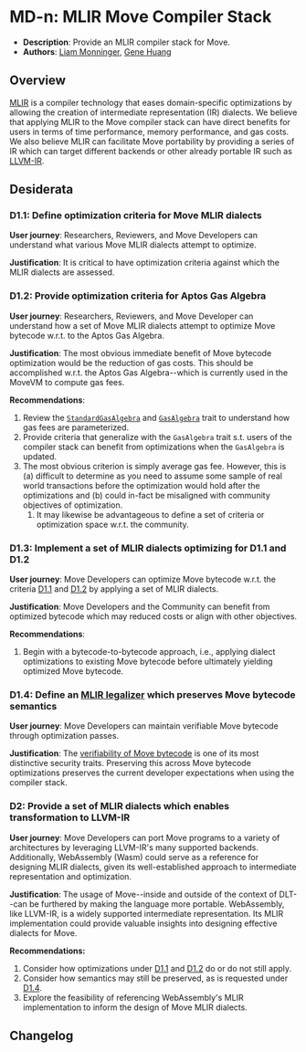 # MD-n: MLIR Move Compiler Stack
- **Description**: Provide an MLIR compiler stack for Move.
- **Authors**: [Liam Monninger](mailto:liam@movementlabs.xyz), [Gene Huang](mailto:clhuang@pllab.cs.nthu.edu.tw)

## Overview

[MLIR](https://mlir.llvm.org/) is a compiler technology that eases  domain-specific optimizations by allowing the creation of intermediate representation (IR) dialects. We believe that applying MLIR to the Move compiler stack can have direct benefits for users in terms of time performance, memory performance, and gas costs. We also believe MLIR can facilitate Move portability by providing a series of IR which can target different backends or other already portable IR such as [LLVM-IR](https://llvm.org/docs/LangRef.html). 

## Desiderata

### D1.1: Define optimization criteria for Move MLIR dialects

**User journey**: Researchers, Reviewers, and Move Developers can understand what various Move MLIR dialects attempt to optimize. 

**Justification**: It is critical to have optimization criteria against which the MLIR dialects are assessed. 

### D1.2: Provide optimization criteria for Aptos Gas Algebra

**User journey**: Researchers, Reviewers, and Move Developer can understand how a set of Move MLIR dialects attempt to optimize Move bytecode w.r.t. to the Aptos Gas Algebra. 

**Justification**: The most obvious immediate benefit of Move bytecode optimization would be the reduction of gas costs. This should be accomplished w.r.t. the Aptos Gas Algebra--which is currently used in the MoveVM to compute gas fees. 

**Recommendations**:
1. Review the [`StandardGasAlgebra`](https://github.com/movementlabsxyz/aptos-core/blob/1d1cdbbd7fabb80dcb95ba5e23213faa072fab67/aptos-move/aptos-gas-meter/src/algebra.rs#L21) and [`GasAlgebra`](https://github.com/movementlabsxyz/aptos-core/blob/1d1cdbbd7fabb80dcb95ba5e23213faa072fab67/aptos-move/aptos-gas-meter/src/traits.rs#L24) trait to understand how gas fees are parameterized.
2. Provide criteria that generalize with the `GasAlgebra` trait s.t. users of the compiler stack can benefit from optimizations when the `GasAlgebra` is updated. 
3. The most obvious criterion is simply average gas fee. However, this is (a) difficult to determine as you need to assume some sample of real world transactions before the optimization would hold after the optimizations and (b) could in-fact be misaligned with community objectives of optimization. 
    1. It may likewise be advantageous to define a set of criteria or optimization space w.r.t. the community. 


### D1.3: Implement a set of MLIR dialects optimizing for D1.1 and D1.2

**User journey**: Move Developers can optimize Move bytecode w.r.t. the criteria [D1.1](#d11-define-optimization-criteria-for-move-mlir-dialects) and [D1.2](#d12-provide-optimization-criteria-for-aptos-gas-algebra) by applying a set of MLIR dialects.

**Justification**: Move Developers and the Community can benefit from optimized bytecode which may reduced costs or align with other objectives. 

**Recommendations**:
1. Begin with a bytecode-to-bytecode approach, i.e., applying dialect optimizations to existing Move bytecode before ultimately yielding optimized Move bytecode.

### D1.4: Define an [MLIR legalizer](https://mlir.llvm.org/getting_started/Glossary/#legalization) which preserves Move bytecode semantics

**User journey**: Move Developers can maintain verifiable Move bytecode through optimization passes. 

**Justification**: The [verifiability of Move bytecode](https://diem-developers-components.netlify.app/papers/diem-move-a-language-with-programmable-resources/2020-05-26.pdf) is one of its most distinctive security traits. Preserving this across Move bytecode optimizations preserves the current developer expectations when using the compiler stack. 

### D2: Provide a set of MLIR dialects which enables transformation to LLVM-IR

**User journey**: Move Developers can port Move programs to a variety of architectures by leveraging LLVM-IR's many supported backends. Additionally, WebAssembly (Wasm) could serve as a reference for designing MLIR dialects, given its well-established approach to intermediate representation and optimization.

**Justification**: The usage of Move--inside and outside of the context of DLT--can be furthered by making the language more portable. WebAssembly, like LLVM-IR, is a widely supported intermediate representation. Its MLIR implementation could provide valuable insights into designing effective dialects for Move.

**Recommendations:**
1. Consider how optimizations under [D1.1](#d11-define-optimization-criteria-for-move-mlir-dialects) and [D1.2](#d12-provide-optimization-criteria-for-aptos-gas-algebra) do or do not still apply. 
2. Consider how semantics may still be preserved, as is requested under [D1.4](#d14-define-an-mlir-legalizer-which-preserves-move-bytecode-semantics).
3. Explore the feasibility of referencing WebAssembly's MLIR implementation to inform the design of Move MLIR dialects.

## Changelog
